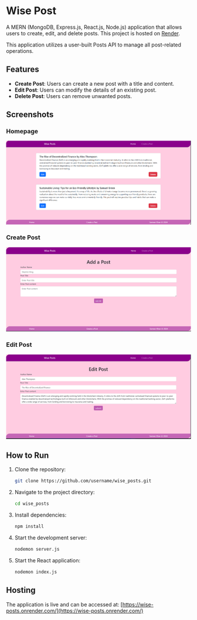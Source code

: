 # Wise Post

A MERN (MongoDB, Express.js, React.js, Node.js) application that allows users to create, edit, and delete posts. This project is hosted on [Render](https://wise-posts.onrender.com/).

This application utilizes a user-built Posts API to manage all post-related operations.

## Features
- **Create Post**: Users can create a new post with a title and content.
- **Edit Post**: Users can modify the details of an existing post.
- **Delete Post**: Users can remove unwanted posts.

## Screenshots
### Homepage
![Homepage](public/Home.png)

### Create Post
![Create Post](public/create.png)

### Edit Post
![Edit Post](public/edit.png)

## How to Run
1. Clone the repository:
   ```bash
   git clone https://github.com/username/wise_posts.git
   ```
2. Navigate to the project directory:
   ```bash
   cd wise_posts
   ```
3. Install dependencies:
   ```bash
   npm install
   ```
4. Start the development server:
   ```bash
   nodemon server.js
   ```
5. Start the React application:
   ```bash
   nodemon index.js
   ```

## Hosting
The application is live and can be accessed at: [https://wise-posts.onrender.com/](https://wise-posts.onrender.com/)
